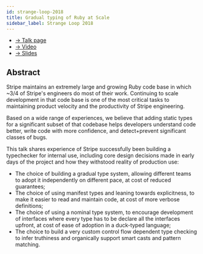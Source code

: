 ```yaml
---
id: strange-loop-2018
title: Gradual typing of Ruby at Scale
sidebar_label: Strange Loop 2018
---
```


- [→ Talk page](https://www.thestrangeloop.com/2018/gradual-typing-of-ruby-at-scale.html)
- [→ Video](https://www.youtube.com/watch?v=uFFJyp8vXQI)
- [→ Slides](https://sorbet.run/talks/StrangeLoop2018/#/)

## Abstract

Stripe maintains an extremely large and growing Ruby code base in which ~3/4 of
Stripe's engineers do most of their work. Continuing to scale development in
that code base is one of the most critical tasks to maintaining product velocity
and the productivity of Stripe engineering.

Based on a wide range of experiences, we believe that adding static types for a
significant subset of that codebase helps developers understand code better,
write code with more confidence, and detect+prevent significant classes of bugs.

This talk shares experience of Stripe successfully been building a typechecker
for internal use, including core design decisions made in early days of the
project and how they withstood reality of production use:

- The choice of building a gradual type system, allowing different teams to
  adopt it independently on different pace, at cost of reduced guarantees;
- The choice of using manifest types and leaning towards explicitness, to make
  it easier to read and maintain code, at cost of more verbose definitions;
- The choice of using a nominal type system, to encourage development of
  interfaces where every type has to be declare all the interfaces upfront, at
  cost of ease of adoption in a duck-typed language;
- The choice to build a very custom control flow dependent type checking to
  infer truthiness and organically support smart casts and pattern matching.
